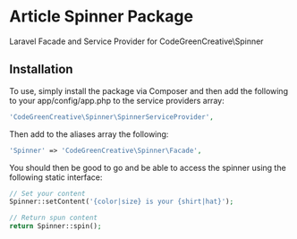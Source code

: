 Article Spinner Package
============

Laravel Facade and Service Provider for CodeGreenCreative\Spinner

Installation
---

To use, simply install the package via Composer and then add the following to your app/config/app.php to the service providers array:

```php
'CodeGreenCreative\Spinner\SpinnerServiceProvider',
```

Then add to the aliases array the following:
```php
'Spinner' => 'CodeGreenCreative\Spinner\Facade',
```

You should then be good to go and be able to access the spinner using the following static interface:

```php
// Set your content
Spinner::setContent('{color|size} is your {shirt|hat}');

// Return spun content
return Spinner::spin();
```
